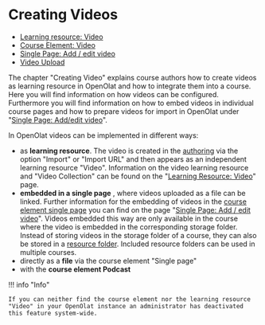 # Creating Videos

  * [Learning resource: Video](Learning_resource_Video.md)
  * [Course Element: Video](Course_element_Video.md)
  * [Single Page: Add / edit video](Single_Page_Add_edit_video.md)
  * [Video Upload](Video_Upload.md)

  

The chapter "Creating Video" explains course authors how to create videos as
learning resource in OpenOlat and how to integrate them into a course. Here
you will find information on how videos can be configured. Furthermore you
will find information on how to embed videos in individual course pages and
how to prepare videos for import in OpenOlat under "[Single Page: Add/edit
video](Single_Page_Add_edit_video.md)".

In OpenOlat videos can be implemented in different ways:

  * as  **learning resource**. The video is created in the [authoring](../authoring/Various_Types_of_Learning_Resources.md) via the option "Import" or "Import URL" and then appears as an independent learning resource "Video". Information on the video learning resource and "Video Collection" can be found on the "[Learning Resource: Video](Learning_resource_Video.md)" page.
  *  **embedded in a single page** , where videos uploaded as a file can be linked. Further information for the embedding of videos in the [course element single page](../course_elements/Course_Element_Single_Page.md) you can find on the page "[Single Page: Add / edit video](../../pages/viewpage.action%EF%B9%96pageId=15204417.html)". Videos embedded this way are only available in the course where the video is embedded in the corresponding storage folder. Instead of storing videos in the storage folder of a course, they can also be stored in a [resource folder](../course_create/Course_Settings.md#CourseSettings-_detail_ressourcen).  Included resource folders can be used in multiple courses.
  * directly as a **file** via the course element "Single page"
  * with the **course element Podcast**

!!! info "Info"

    If you can neither find the course element nor the learning resource "Video" in your OpenOlat instance an administrator has deactivated this feature system-wide.


